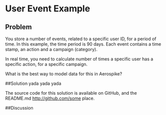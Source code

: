 # User Event Example

## Problem
You store a number of events, related to a specific user ID, for a period of time. In this example, the time period is 90 days. Each event contains a time stamp, an action and a campaign (category).

In real time, you need to calculate number of times a specific user has a specific action, for a specific campaign.

What is the best way to model data for this in Aerospike?

##Solution
yada yada yada

The source code for this solution is available on GitHub, and the README.md 
http://github.com/some place. 


##Discussion
